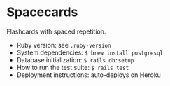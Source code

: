 # Spacecards

Flashcards with spaced repetition.

- Ruby version: see `.ruby-version`
- System dependencies: `$ brew install postgresql`
- Database initialization: `$ rails db:setup`
- How to run the test suite: `$ rails test`
- Deployment instructions: auto-deploys on Heroku
